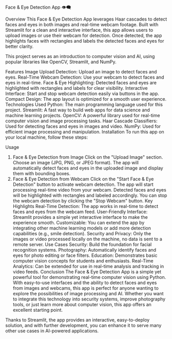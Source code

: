 Face & Eye Detection App 👁️‍🗨️

Overview
This Face & Eye Detection App leverages Haar cascades to detect faces and eyes in both images and real-time webcam footage. Built with Streamlit for a clean and interactive interface, this app allows users to upload images or use their webcam for detection. Once detected, the app highlights faces with rectangles and labels the detected faces and eyes for better clarity.

This project serves as an introduction to computer vision and AI, using popular libraries like OpenCV, Streamlit, and NumPy.

Features
Image Upload Detection: Upload an image to detect faces and eyes.
Real-Time Webcam Detection: Use your webcam to detect faces and eyes in real-time.
Face & Eye Highlighting: Detected faces and eyes are highlighted with rectangles and labels for clear visibility.
Interactive Interface: Start and stop webcam detection easily via buttons in the app.
Compact Design: The app layout is optimized for a smooth user experience.
Technologies Used
Python: The main programming language used for this project.
Streamlit: A fast way to build web apps for data science and machine learning projects.
OpenCV: A powerful library used for real-time computer vision and image processing tasks.
Haar Cascade Classifiers: Used for detecting faces and eyes in images and video.
NumPy: Used for efficient image processing and manipulation.
Installation
To run this app on your local machine, follow these steps:


Usage
1. Face & Eye Detection from Image
Click on the "Upload Image" section.
Choose an image (JPG, PNG, or JPEG format).
The app will automatically detect faces and eyes in the uploaded image and display them with bounding boxes.
2. Face & Eye Detection from Webcam
Click on the "Start Face & Eye Detection" button to activate webcam detection.
The app will start processing real-time video from your webcam.
Detected faces and eyes will be highlighted with rectangles and labeled accordingly.
You can stop the webcam detection by clicking the "Stop Webcam" button.
Key Highlights
Real-Time Detection: The app works in real-time to detect faces and eyes from the webcam feed.
User-Friendly Interface: Streamlit provides a simple yet interactive interface to make the experience smooth.
Customizable: You can extend the app by integrating other machine learning models or add more detection capabilities (e.g., smile detection).
Security and Privacy: Only the images or video processed locally on the machine, no data is sent to a remote server.
Use Cases
Security: Build the foundation for facial recognition systems.
Photography: Automatically identify faces and eyes for photo editing or face filters.
Education: Demonstrates basic computer vision concepts for students and enthusiasts.
Real-Time Analytics: Can be extended for use in real-time analysis and tracking in video feeds.
Conclusion
The Face & Eye Detection App is a simple yet powerful tool for demonstrating real-time computer vision using Python. With easy-to-use interfaces and the ability to detect faces and eyes from images and webcams, this app is perfect for anyone wanting to explore the possibilities of image processing and AI. Whether you want to integrate this technology into security systems, improve photography tools, or just learn more about computer vision, this app offers an excellent starting point.

Thanks to Streamlit, the app provides an interactive, easy-to-deploy solution, and with further development, you can enhance it to serve many other use cases in AI-powered applications.






